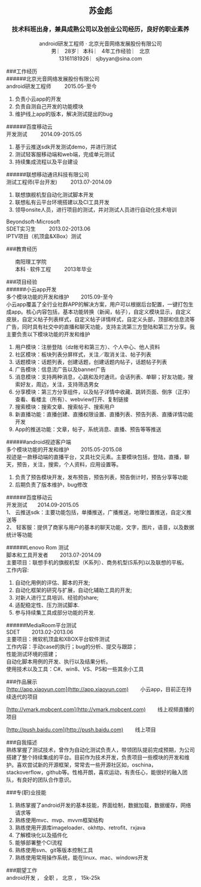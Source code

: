 <h2 align = "center">苏金彪</h2>
<h3 align = "center">技术科班出身，兼具成熟公司以及创业公司经历，良好的职业素养</h3>
<center>android研发工程师 · 北京光音网络发展股份有限公司  </center>
<center>  男  ︳   28岁  ︳本科 ︳ 4年工作经验  ︳ 北京   </center>
<center>13161181926 ︳sjbyyan@sina.com  </center>

 
###工作经历   
######北京光音网络发展股份有限公司  	
android研发工程师   &nbsp;&nbsp;&nbsp;&nbsp;&nbsp;&nbsp;&nbsp;&nbsp;2015.05-至今  
1. 负责小云app的开发<br> 
2. 负责自测自己开发的功能模块<br>
3. 维护线上app的版本，解决测试提出的bug 

######百度移动云  	
开发测试  	&nbsp;&nbsp;&nbsp;&nbsp;&nbsp;&nbsp;&nbsp;&nbsp;2014.09-2015.05  
1. 基于云推送sdk开发测试demo，并进行测试<br> 
2. 测试轻客服移动端和web端，完成单元测试<br>
3. 持续集成流程以及平台建设<br>

######联想移动通讯科技有限公司  	
测试工程师(平台开发)  	&nbsp;&nbsp;&nbsp;&nbsp;&nbsp;&nbsp;&nbsp;&nbsp;2013.07-2014.09  
1. 联想旗舰机型自动化测试脚本开发<br> 
2. 联想私有云平台环境搭建以及CI工具开发<br> 
3. 领导onsite人员，进行项目的测试，并对测试人员进行自动化技术培训 

Beyondsoft-Microsoft  	
SDET实习生  	&nbsp;&nbsp;&nbsp;&nbsp;&nbsp;&nbsp;&nbsp;&nbsp;2013.02-2013.06  
IPTV项目（机顶盒&XBox）测试 

 

###教育经历  
 
&nbsp;&nbsp;&nbsp;&nbsp;&nbsp;&nbsp;南阳理工学院 	
	&nbsp;&nbsp;&nbsp;&nbsp;&nbsp;&nbsp;本科 · 软件工程 	&nbsp;&nbsp;&nbsp;&nbsp;&nbsp;&nbsp;&nbsp;&nbsp;2013年毕业  

 
###项目经验  
######小云app开发 	
多个模块功能的开发和维护  &nbsp;&nbsp;&nbsp;&nbsp;&nbsp;&nbsp;	2015.09-至今  
小云app覆盖了全行业社群APP的解决方案，用户可以根据后台配置，一键打包生成app。核心内容包括，基本功能转换（新闻，帖子），自定义模块显示，自定义皮肤，自定义帖子列表样式，自定义帖子详情样式，自定义头部，顶部和信息流等广告，同时具有社交中的直播和聊天功能，支持主流第三方登陆和第三方分享。我主要负责以下模块功能的开发和维护<br> 
1. 用户模块：注册登陆（dz帐号和第三方）、个人中心、他人资料<br>
2. 社区模块：板块列表分屏样式，关注／取消关注、帖子列表<br> 
3. 话题模块：话题列表，创建话题，创建话题内帖子，话题帖子列表<br> 
4. 广告模块：信息流广告以及banner广告<br> 
5. 消息模块：支持两种消息，心跳和及时通讯，会话列表、单聊；好友功能，搜索好友，周边，关注，支持筛选男女<br> 
6. 分享模块：第三方分享组件，以及帖子详情中收藏、跳转页面、倒序（正序）查看、看楼主（所有）、webview打开、复制链接<br> 
7. 搜索模块：搜索文章、搜索帖子、搜索用户<br> 
8. 新直播功能：直播创建、直播权限设置、直播列表、预告列表、直播详情功能开发<br> 
9. App的推送功能：文章，帖子，系统消息、直播、预告等等推送<br> 

######android视迹客户端 	
多个模块功能的开发和维护  &nbsp;&nbsp;&nbsp;&nbsp;&nbsp;&nbsp;	2015.05-2015.08  
视迹是一款移动端的直播平台，又具社交元素。主要模块包括，登陆，直播，聊天，预告，关注，搜索，个人资料，应用设置等。 
1. 负责了预告模块开发，发布预告，预告列表，预告倒计时，预告分享等功能<br> 
2. 后期负责了版本维护，bug修改<br> 

######百度移动云 	
开发测试  	&nbsp;&nbsp;&nbsp;&nbsp;&nbsp;&nbsp;2014.09-2015.05<br> 
1、	云推送sdk：主要功能包括，单播推送，广播推送，地理位置推送，自定义推送等<br>
2、	轻客服：提供了商家与用户的基本的聊天功能，文字，图片，语音，以及数据统计等功能<br> 

######Lenovo Rom 测试 	
脚本和工具开发者 &nbsp;&nbsp;&nbsp;&nbsp;&nbsp;&nbsp; 2013.07-2014.09<br>
主要项目：联想手机的旗舰机型（K系列）、商务机型(S系列)以及联想的平板。<br>
工作内容:<br> 
1. 自动化用例的评估、脚本的开发;<br>
2. 自动化框架的研究与扩展，自动化辅助工具的开发;<br> 
3. 对新人进行工具培训、经验的share;<br>
4. 适配稳定性、压力测试脚本.<br> 
5. 参与持续集工具成部分功能的开发.<br> 

######MediaRoom平台测试 	
SDET &nbsp;&nbsp;&nbsp;&nbsp;&nbsp;&nbsp;	2013.02-2013.06<br> 
主要项目：微软机顶盒和XBOX平台软件测试<br> 
工作内容：手动case的执行；bug的分析、提交与跟踪；<br> 
性能测试环境的搭建；<br> 
自动化脚本用例的开发、执行以及结果分析。<br> 
使用技术以及工具：C#、win8、VS、PS和一些其余小工具 <br>

 
###作品展示  
[http://app.xiaoyun.com](http://app.xiaoyun.com)  &nbsp;&nbsp;&nbsp;&nbsp;&nbsp;&nbsp;	小云app，目前正在持续迭代的项目 <br>

[http://vmark.mobcent.com](http://vmark.mobcent.com)  &nbsp;&nbsp;&nbsp;&nbsp;&nbsp;&nbsp;	线上视频直播的项目 <br>

[http://push.baidu.com](http://push.baidu.com)  &nbsp;&nbsp;&nbsp;&nbsp;&nbsp;&nbsp;	线上项目 

 
###自我描述  
熟练掌握了测试技术，曾作为自动化测试负责人，带领团队提前完成预期，为公司搭建了整个持续集成的平台。目前作为技术开发，负责项目一些模块的开发和维护。喜欢尝试新的开源框架，常常去一些开源社区如，oschina，stackoverflow，github等。性格开朗，喜欢运动，有责任心，能很好的融入团队，有良好的团队合作意识。 
 
###专(职)业技能  
1. 熟练掌握了android开发的基本技能，界面绘制，数据加载，数据缓存，网络请求等 
2. 熟练使用mvc、mvp、mvvm框架结构 
3. 熟练使用开源库imageloader、okhttp、retrofit、rxjava 
4. 了解模块化以及插件化 
5. 能够部署整个CI流程 
6. 熟练使用svn、git等版本控制工具 
7. 熟练使用常用操作系统，能在linux、mac、windows开发 

###期望工作  
android开发  ，  全职  ，  北京  ，  15k-25k   

 
